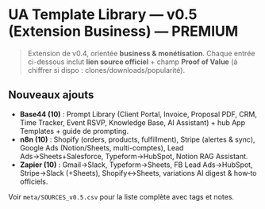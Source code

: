 # UA Template Library — v0.5 (Extension Business) — PREMIUM

> Extension de v0.4, orientée **business & monétisation**. 
> Chaque entrée ci-dessous inclut **lien source officiel** + champ **Proof of Value** (à chiffrer si dispo : clones/downloads/popularité).

## Nouveaux ajouts
- **Base44 (10)** : Prompt Library (Client Portal, Invoice, Proposal PDF, CRM, Time Tracker, Event RSVP, Knowledge Base, AI Assistant) + hub App Templates + guide de prompting.
- **n8n (10)** : Shopify (orders, products, fulfillment), Stripe (alertes & sync), Google Ads (Notion/Sheets, multi-comptes), Lead Ads→Sheets+Salesforce, Typeform→HubSpot, Notion RAG Assistant.
- **Zapier (10)** : Gmail→Slack, Typeform→Sheets, FB Lead Ads→HubSpot, Stripe→Slack (+Sheets), Shopify↔Sheets, variations AI digest & how‑to officiels.

Voir `meta/SOURCES_v0.5.csv` pour la liste complète avec tags et notes.